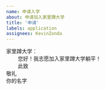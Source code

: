 ```yaml
---
name: 申请入学
about: 申请加入家里蹲大学
title: '申请'
labels: application
assignees: KevinZonda
---
```


家里蹲大学：  
&nbsp;&nbsp;&nbsp;&nbsp;&nbsp;&nbsp;&nbsp;&nbsp;您好！我志愿加入家里蹲大学躺平！  
&nbsp;&nbsp;&nbsp;&nbsp;&nbsp;&nbsp;&nbsp;&nbsp;此致  
敬礼  
你的名字